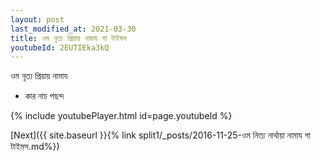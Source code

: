 ```yaml
---
layout: post
last_modified_at: 2021-03-30
title: ওম নৃত্য প্রিয়ায় নামায গা টাইমস
youtubeId: 2EUTIEka3kQ
---
```

 
 
 ওম নৃত্য প্রিয়ায় নামায  
 
 -  কার নাচ পছন্দ 
 
  
 
  
 
 
 
 
 
 


{% include youtubePlayer.html id=page.youtubeId %}
 
[Next]({{ site.baseurl }}{% link  split1/_posts/2016-11-25-ওম নিত্য নার্থায়া নামায গা টাইমস.md%})
 
